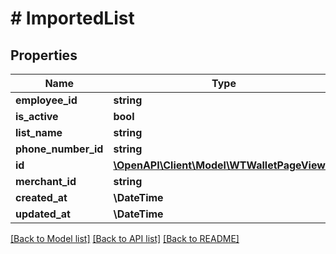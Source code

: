 # # ImportedList

## Properties

Name | Type | Description | Notes
------------ | ------------- | ------------- | -------------
**employee_id** | **string** |  |
**is_active** | **bool** |  |
**list_name** | **string** |  |
**phone_number_id** | **string** |  |
**id** | [**\OpenAPI\Client\Model\WTWalletPageViewId**](WTWalletPageViewId.md) |  |
**merchant_id** | **string** |  |
**created_at** | **\DateTime** |  |
**updated_at** | **\DateTime** |  |

[[Back to Model list]](../../README.md#models) [[Back to API list]](../../README.md#endpoints) [[Back to README]](../../README.md)
